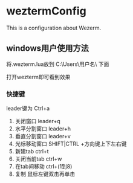 # weztermConfig
This is a configuration about Wezerm.


## windows用户使用方法 

将.wezterm.lua放到 C:\Users\用户名\ 下面

打开wezterm即可看到效果


### 快捷键

leader键为 Ctrl+a

1. 关闭窗口 leader+q
2. 水平分割窗口  leader+h
3. 垂直分割窗口  leader+v
4. 光标移动窗口  SHIFT|CTRL +方向键上下左右键
5. 新建tab       ctrl+t
6. 关闭当前tab   ctrl+w
7. 在tab间移动   ctrl+(1到8)
8. 复制          鼠标左键双击再单击



